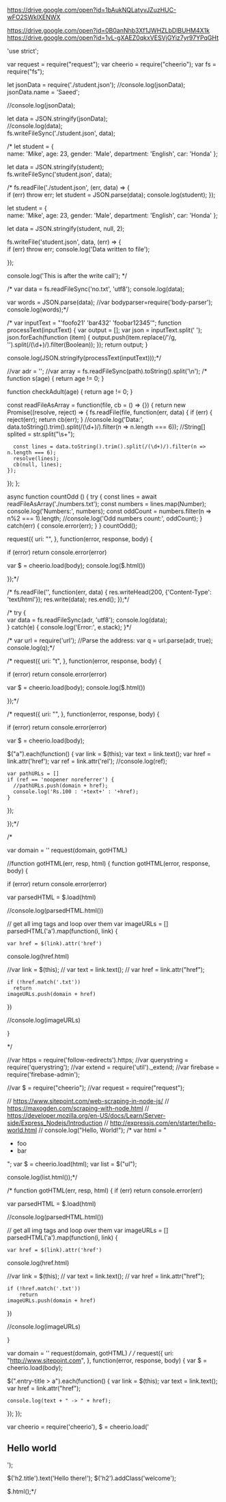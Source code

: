 
https://drive.google.com/open?id=1bAukNQLatyvJZuzHUC-wFO2SWklXENWX

https://drive.google.com/open?id=0B0anNhb3Xf1JWHZLbDlBUHM4X1k
https://drive.google.com/open?id=1vL-gXAEZ0qkxVESVjGYiz7yr97YPqGHt

'use strict';

var request = require("request");
var cheerio = require("cheerio");
var fs  = require("fs");



let jsonData = require('./student.json');
//console.log(jsonData);  
jsonData.name = 'Saeed';

//console.log(jsonData);  

let data = JSON.stringify(jsonData);  
//console.log(data);  
fs.writeFileSync('./student.json', data);

/*
let student = {  
    name: 'Mike',
    age: 23, 
    gender: 'Male',
    department: 'English',
    car: 'Honda' 
};

let data = JSON.stringify(student);  
fs.writeFileSync('student.json', data);  

/*
fs.readFile('./student.json', (err, data) => {  
    if (err) throw err;
    let student = JSON.parse(data);
    console.log(student);
});


let student = {  
    name: 'Mike',
    age: 23, 
    gender: 'Male',
    department: 'English',
    car: 'Honda' 
};

let data = JSON.stringify(student, null, 2);

fs.writeFile('student.json', data, (err) => {  
    if (err) throw err;
    console.log('Data written to file');



});

console.log('This is after the write call');  */

/*
var data = fs.readFileSync('no.txt', 'utf8');
console.log(data);

var words = JSON.parse(data);
//var bodyparser=require('body-parser');
console.log(words);*/


/*
var inputText = "'foofo21' 'bar432' 'foobar12345'";
function processText(inputText) {
    var output = [];
    var json = inputText.split(' ');
    json.forEach(function (item) {
        output.push(item.replace(/\'/g, '').split(/(\d+)/).filter(Boolean));
    });
    return output;
}

console.log(JSON.stringify(processText(inputText)));*/

//var adr = '';
//var array = fs.readFileSync(path).toString().split('\n');
/*
function s(age) {
    return age != 0;
}

function checkAdult(age) {
    return age != 0;
}

const readFileAsArray = function(file, cb = () => {}) {
  return new Promise((resolve, reject) => {
    fs.readFile(file, function(err, data) {
      if (err) {
        reject(err);
        return cb(err);
      }
    //console.log('Data:', data.toString().trim().split(/(\d+)/).filter(n => n.length === 6));
  //String[] splited = str.split("\\s+");

      const lines = data.toString().trim().split(/(\d+)/).filter(n => n.length === 6);
      resolve(lines);
      cb(null, lines);
    });
  });
};

async function countOdd () {
  try {
    const lines = await readFileAsArray('./numbers.txt');
    const numbers = lines.map(Number);
    console.log('Numbers:', numbers);
    const oddCount = numbers.filter(n => n%2 === 1).length;
    //console.log('Odd numbers count:', oddCount);
  } catch(err) {
    console.error(err);
  }
}
countOdd();




request({
  uri: "",
}, function(error, response, body) {

  if (error) 
    return console.error(error)

  var $ = cheerio.load(body);
  console.log($.html())

});*/

/*
fs.readFile('', function(err, data) {
    res.writeHead(200, {'Content-Type': 'text/html'});
    res.write(data);
    res.end();
  });*/


/*
try {  
    var data = fs.readFileSync(adr, 'utf8');
    console.log(data);    
} catch(e) {
    console.log('Error:', e.stack);
}*/

/*
var url = require('url');
//Parse the address:
var q = url.parse(adr, true);
console.log(q);*/



/*
request({
  uri: "t",
}, function(error, response, body) {

  if (error) 
    return console.error(error)

  var $ = cheerio.load(body);
  console.log($.html())

});*/

/*
request({
  uri: "",
}, function(error, response, body) {

  if (error) 
    return console.error(error)

  var $ = cheerio.load(body);

  $("a").each(function() {
    var link = $(this);
    var text = link.text();
    var href = link.attr('href');
    var ref = link.attr('rel');
    //console.log(ref);

    var pathURLs = []
    if (ref == 'noopener noreferrer') {
      //pathURLs.push(domain + href);
      console.log('Rs.100 : '+text+' : '+href);
    }
  });

});*/


/*

var domain = ''
request(domain, gotHTML)

//function gotHTML(err, resp, html) {
function gotHTML(error, response, body) {

  if (error) 
    return console.error(error)
  
  var parsedHTML = $.load(html)
 
//console.log(parsedHTML.html())


  // get all img tags and loop over them
  var imageURLs = []
  parsedHTML('a').map(function(i, link) {



    var href = $(link).attr('href')
console.log(href.html)

//var link = $(this);
  //  var text = link.text();
   // var href = link.attr("href");

    if (!href.match('.txt')) 
      return
    imageURLs.push(domain + href)
  })

//console.log(imageURLs)

}

*/

//var https = require('follow-redirects').https;
//var querystring = require('querystring');
//var extend = require('util')._extend;
//var firebase = require('firebase-admin');


//var $ = require("cheerio");
//var request = require("request");

// https://www.sitepoint.com/web-scraping-in-node-js/
// https://maxogden.com/scraping-with-node.html
// https://developer.mozilla.org/en-US/docs/Learn/Server-side/Express_Nodejs/Introduction
// http://expressjs.com/en/starter/hello-world.html
// console.log("Hello, World!");
/*
var html = "<ul><li>foo</li><li>bar</li></ul>";
var $ = cheerio.load(html);
var list = $("ul");

console.log(list.html());*/

/*
function gotHTML(err, resp, html) {
  if (err) 
  	return console.error(err)
  
  var parsedHTML = $.load(html)
 
//console.log(parsedHTML.html())


  // get all img tags and loop over them
  var imageURLs = []
  parsedHTML('a').map(function(i, link) {



    var href = $(link).attr('href')
console.log(href.html)

//var link = $(this);
  //  var text = link.text();
   // var href = link.attr("href");

    if (!href.match('.txt')) 
    	return
    imageURLs.push(domain + href)
  })

//console.log(imageURLs)

}

var domain = ''
request(domain, gotHTML)
*/
/*
request({
  uri: "http://www.sitepoint.com",
}, function(error, response, body) {
  var $ = cheerio.load(body);

  $(".entry-title > a").each(function() {
    var link = $(this);
    var text = link.text();
    var href = link.attr("href");

    console.log(text + " -> " + href);
  });
});


var cheerio = require('cheerio'),
    $ = cheerio.load('<h2 class = "title">Hello world</h2>');

$('h2.title').text('Hello there!');
$('h2').addClass('welcome');

$.html();*/
